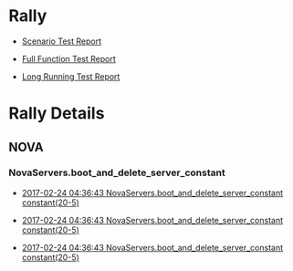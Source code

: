 # Rally

- [Scenario Test Report](https://godleon.github.io/osp_binary_test_result/0.2.101/rally_scenation_test.html)

- [Full Function Test Report](https://godleon.github.io/osp_binary_test_result/0.2.101/rally_scenation_test.html)

- [Long Running Test Report](https://godleon.github.io/osp_binary_test_result/0.2.101/rally_scenation_test.html)



# Rally Details

## NOVA

### NovaServers.boot_and_delete_server_constant

- [2017-02-24 04:36:43 NovaServers.boot_and_delete_server_constant constant(20-5)](https://godleon.github.io/osp_binary_test_result/0.2.101/nova/(20170224_043855)NovaServers.boot_and_delete_server_constant(20-10).html)

- [2017-02-24 04:36:43 NovaServers.boot_and_delete_server_constant constant(20-5)](https://godleon.github.io/osp_binary_test_result/0.2.101/nova/(20170224_043855)NovaServers.boot_and_delete_server_constant(20-10).html)

- [2017-02-24 04:36:43 NovaServers.boot_and_delete_server_constant constant(20-5)](https://godleon.github.io/osp_binary_test_result/0.2.101/nova/(20170224_043855)NovaServers.boot_and_delete_server_constant(20-10).html)